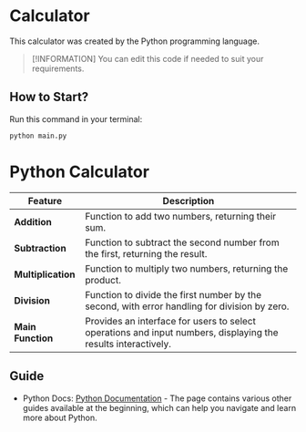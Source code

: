 # Calculator
This calculator was created by the Python programming language.

> [!INFORMATION]
> You can edit this code if needed to suit your requirements.

## How to Start?
Run this command in your terminal:
```
python main.py
```

# Python Calculator

| **Feature**     | **Description**                                                                 |
|------------------|---------------------------------------------------------------------------------|
| **Addition**    | Function to add two numbers, returning their sum.                              |
| **Subtraction** | Function to subtract the second number from the first, returning the result.  |
| **Multiplication** | Function to multiply two numbers, returning the product.                     |
| **Division**    | Function to divide the first number by the second, with error handling for division by zero. |
| **Main Function** | Provides an interface for users to select operations and input numbers, displaying the results interactively. |

## Guide
- Python Docs: [Python Documentation](https://docs.python.org/3/) - The page contains various other guides available at the beginning, which can help you navigate and learn more about Python.
